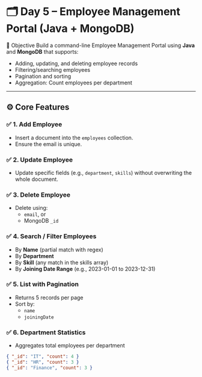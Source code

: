 # 🗂️ Day 5 – Employee Management Portal (Java + MongoDB)

📌 Objective
Build a command-line Employee Management Portal using **Java** and **MongoDB** that supports:

- Adding, updating, and deleting employee records
- Filtering/searching employees
- Pagination and sorting
- Aggregation: Count employees per department

---

## ⚙️ Core Features

### ✅ 1. Add Employee
- Insert a document into the `employees` collection.
- Ensure the email is unique.

### ✅ 2. Update Employee
- Update specific fields (e.g., `department`, `skills`) without overwriting the whole document.

### ✅ 3. Delete Employee
- Delete using:
    - `email`, or
    - MongoDB `_id`

### ✅ 4. Search / Filter Employees
- By **Name** (partial match with regex)
- By **Department**
- By **Skill** (any match in the skills array)
- By **Joining Date Range** (e.g., 2023-01-01 to 2023-12-31)

### ✅ 5. List with Pagination
- Returns 5 records per page
- Sort by:
    - `name`
    - `joiningDate`

### ✅ 6. Department Statistics
- Aggregates total employees per department

```json
{ "_id": "IT", "count": 4 }
{ "_id": "HR", "count": 3 }
{ "_id": "Finance", "count": 3 }
